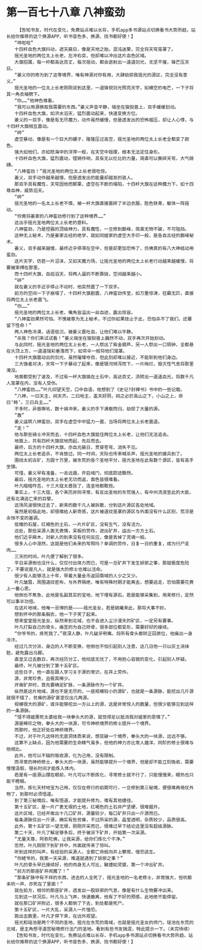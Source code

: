 # 第一百七十八章 八神蛮劲
        【告知书友，时代在变化，免费站点难以长存，手机app多书源站点切换看书大势所趋，站长给你推荐的这个换源APP，听书音色多、换源、找书都好使！】
       “哗啦啦”
       十四杆血色大旗抖动，遮天蔽日，像是天地之始，混沌迷蒙，完全将天穹笼罩了。
       摇光圣地的两位太上长老，左冲右突，但却难以冲出这片血色区域。
       大旗招展，每一杆都高达百丈，每次摇动，都会迸射出一道道剑光，无坚不摧，锋芒压天日。
       “姜义你的修为到了这等境界，唯有神源对你有用，大肆劫掠我摇光的源区，完全没有意义。”
       摇光圣地的一位太上长老刚刚说到这里，一道锋锐剑光照亮天宇，如横空的电芒，一下子将其一角衣袖劈下。
       “你……”他神色难看。
       “我可以用源换取我需要的东西。”姜义声音平静，端坐在狻猊兽上，双手缓缓划动。
       十四杆血色大旗，如洪水滔天，猛烈震动起来，快速变换方位。
       姜义的一双手，像是有无尽魔力，动作虽然缓慢，但是透发出的恐怖威压，却让人心悸，与十四杆大旗相互震动。
       “砰”
       虚空暴动，像是有一个巨大的碾子，隆隆压过高空，摇光圣地的两位太上长老全都变了颜色。
       强大如他们，亦如怒海中的浮萍一般，在天空中摇摆，根本无法定住身形。
       十四杆血色大旗，猛烈震动，铿锵作响，具有无以伦比的力量，简直可以撕碎天穹，大气磅礴。
       “八神蛮劲！”摇光圣地的两位太上长老很吃惊。
       姜义，双手动作越来越慢，但是透发出的能量却越发的骇人。
       那双手具有魔性，天穹因他而颤栗，虚空在不断的塌陷，十四杆大旗在这种魔力下，如十四尊血神，威势滔天。
       “砰”
       摇光圣地的一名太上长老不慎，被一杆大旗直接震碎了半边衣服，脸色铁青，躯体一阵摇动。
       “你竟将姜家的八神蛮劲修行到了这种境界……”
       这出乎摇光圣地两位太上长老的意料。
       八神蛮劲，乃是控器的顶级神力，具有魔性，一旦修到巅峰，简直无物不破，不可阻挡。
       这种无上秘术，乃是姜家古经的绝学，就如同姬家的虚空大手印一般，是各自古经的巅峰秘术。
       姜义，双手越来越慢，最终近乎停滞在空中，但是却更加恐怖了，仿佛真的有八大神祗动用蛮劲。
       这片天宇，仿若一片沼泽，又如天魔力场，让摇光圣地的两位太上长老行动越来越缓慢，将要被束缚在那里。
       而十四杆大旗，血焰滔天，将两人逼的不断靠拢，空间越来越小。
       “砰”
       就在姜义的手近乎停止不动时，他突然震了一下双手。
       前方的空间一下子崩塌了，十四杆大旗剧震，八神蛮劲传至，如万重惊涛，狂霸无匹，直接将两位太上长老震飞。
       “你……”
       摇光圣地的两位太上长老，嘴角皆溢出一丝血迹，露出惊容。
       “八神蛮劲果然可怕，不愧被尊为无上秘术，不过你如果技止于此，恐怕杀不了我们，还要留下性命！”
       两人神色冷漠，话语低沉，被姜义震吐血，让他们难以平静。
       “杀我？你们来试试看！”姜义端坐在狻猊兽上巍然不动，双手再次开始划动。
       与此同时，摇光圣地的两位太上长老，一人祭出了紫金葫芦，另一人祭出一口铜钟，全都悬在头顶上方，一道道瑞彩垂落而下，如帘伞一般将他们笼罩。
       十四杆大旗震动出的剑光，虽然璀璨夺目，但此刻却难以接近，不能斩到他们身边。
       三大强者对决，天穹一下子暴动了起来，像是银河倾泻而下，一片绚烂，毁灭性气息将那里淹没。
       地面都受到了波及，不过有一杆大旗插在土石中，高达百丈，流转出一道道血光，将数千凡人笼罩在内，没有人受伤。
       “八神蛮劲……”叶凡仰望天空，口中自语，他想到了《史记?封禅书》书中的一些记载。
       “八神，一曰天主，祠天齐。二曰地主，盖天好阴，祠之必於高山之下，小山之上，命曰‘畤’。三曰兵主……”
       不多时，异兽嘶吼，数十骑冲来，姜义的手下满载而归，劫掠了大量的源。
       “轰”
       姜义运转八神蛮劲，双手在虚空中中猛力一震，当场将两位太上长老震退。
       “走！”
       他与那些骑士冲天而去，十四杆血色大旗抵住两位太上长老，让他们无法追击。
       地面上，共有四杆大旗拔地而起，先后而去。
       最终，后方的十四杆大旗，亦血光蔽日，贯穿苍穹，消失不见。
       两位太上长老追杀，不肯放过。同一时间，天际也传来喊杀声，摇光圣地的援兵到了。
       围绕太初古矿，方圆十万里，被东荒的各个圣地平分，摇光圣地在此有数个源区，皆有高手坐镇。
       可惜，姜义早有准备，一击远遁，开启域门，彻底踪迹飘然。
       最后，摇光圣地的太上长老无功而返，面色皆很难看。
       叶凡暗暗咋舌，十三大寇太嚣张了，连圣地都敢抢。
       事实上，十三大寇，各个来历非同寻常，有反出圣地的东荒强人，有中州流浪至此的大能，还有北漠逃亡来的巨擘。
       这场风波很快过去了，新来的数千凡人被拆散，分到这片源区各处地域。
       虽然是初临此地，却很难给人新奇感，这片被道纹笼罩的源区与外面没有什么区别，荒凉是永恒不变的基调。
       低矮的石屋，红褐色的土石，一片片矿区，没有生气，没有活力。
       远处，那些采源人面无表情，呆板的劳作，进出矿井，运出一方方土石。
       他们近乎麻木，对新人的到来没有任何反应，像是丢掉了灵魂一般。
       很多人心中凛然，这就是他们未来的写照吗？单调的劳作，日复一日的重复，成为行尸走肉……
       三天的时间，叶凡便了解到了很多。
       平日采源倒也没什么，仅仅付出体力而已，可是一旦矿井下发生妖邪之事，那就极度危险了，不要说是凡人，就是强大的修士也难以活命。
       很少有人能够活上十年，带着大量金币返回南域的人少之又少。
       叶凡皱眉，周围道纹密布，与外界隔绝，唯有特殊时期才能离去，想要逃走，恐怕需要花费上一番心思。
       他倒也不焦急，此地是名副其实的宝地，地下埋有源石，若是能够采集到，用来修行，定然可以事半功倍。
       在这片地域，他唯一忌惮的是————摇光圣女，若是姚曦来此，那将大事不妙。
       想到怀中的那条胸衣，他一下子笑了起来。
       想来堂堂摇光圣女，纵然来到北域，也不会进入尘沙漫天的矿区，一定另有要事。
       叶凡打裂自己的骨头，痛苦的为自己矫骨，很多部位都变形，需要好好的接续。
       “你爷爷的，疼死我了。”夜深人静，叶凡龇牙咧嘴，将所有骨头都矫正回原位，他痛出一身冷汗。
       经过几次分派，身边的人不断变换，他倒也不怕引起别人注意，这几日他一只以灰土涂抹脸，避免露出马脚。
       直至又过去数日，再次经历分工，他彻底无忧了，不用担心容貌的变化，引起别人怀疑。
       最终，叶凡被分到了第十五矿区。
       这些日子，他一直在跟人学习关于源的常识，在井上劳作。
       源，非常珍贵，且极其稀少。
       开凿矿井时，首先要确定矿脉，一条源脉作为一个矿井。
       纵然是这片地域，源也不是无尽的，一座规模较小的源矿，也就是一条源脉，能挖出几斤源就很不错了，贫瘠的源矿甚至仅出几两源。
       规模很大的源矿，或许能够挖出一方以上的源，这是非常惊人的数量，但很少能够见到这样的一条源脉。
       “怪不得姬惠死太婆给我一块拳头大的源，就觉得足以抵消我对姬家的恩情了。”
       源是稀珍之物，拳头大的一块源，可令神桥境界的修士提升一个境界。
       而那时，他正好处在神桥境界。
       不过，对于叶凡这样的无底洞体质来说，想突破一个境界，拳头大的一块源，远远不够。
       这算不上缺点，因为他需要的生命精气虽多，但他的神力亦比常人雄浑，同阶的修士很难与他相比。
       此外，他可以不辍的吸收源，化为己用，没有限制。
       而寻常的神桥修士，拳头大的一块源，虽然能够提升一个境界，但是却不能立刻吸收，需要慢慢汲取，很长时间才能炼入体内。
       若是有一座源山摆在眼前，叶凡可以不断炼化，寻常修士就不行了，只能慢慢来，眼热也只能干瞪眼。
       当然，炼化天材地宝为己用，仅仅在修行的前期可行，一旦修到第三秘境，便很难再倚仗外物了，到那时必须悟道。
       到了第三秘境后，唯有悟道，才能提升修为，难有其他捷径。
       第十五矿区，是一片广袤无垠的土地，红褐色的土石非产坚硬，很难掘开。
       这片区域，已经开凿出十几口矿井，源量较少，每口矿井只出一斤源而已。
       每条源脉仅出一斤源，确实有些贫瘠，不过所采的源，晶莹透明，杂质较少，品质很高。
       此外，第十五矿区一望无垠，刚刚开采而已，很难过早下结论这里没有超级源脉。
       第二十天，叶凡了解足够多后，终于被派下矿井，开始第一次采源。
       “无量天尊，阿弥陀佛，让我采源，给你们炼化个干净。”
       忽然，叶凡刚刚下到矿井中，外面就传来了惊叫。
       听到这样的叫声，有经验的采源人，全都亡命般向井上攀爬，惶恐逃生。
       “你姥爷的，我第一天采源，难道就遇到了妖邪之事？”
       叶凡的骨头早已接续好，他的肉身无人可比，敏捷如灵猿，第一个冲出矿井。
       “前方的那座矿井闹魔了！”
       “那条矿脉中有不祥的东西，进去的人全死了，摇光圣地的一名老修士，非常强大，但吭都未吭一声，亦死在了里面！”
       就在前方，相邻的那座矿井，透发出一股妖邪的气息，像是有什么生物要冲出来。
       见到这一状况后，叶凡马上飞奔，快速撤离，他有了不好的预感，此地绝不能停留。
       就在那口矿井附近，很多人都倒了下去，到处都是死尸。
       第十五矿区，一片大乱，采源人一片惶恐。
       跑出去数里，叶凡才停下来，在远外观望。
       摇光和瑶池是两个不同的圣地，摇光在东荒的南域，也就是摇光圣女的师门，瑶池在东荒的北域，是主角想寻道宫秘境修行法门的圣地。看到有些书友搞混，特此提示一下。（未完待续）
       【告知书友，时代在变化，免费站点难以长存，手机app多书源站点切换看书大势所趋，站长给你推荐的这个换源APP，听书音色多、换源、找书都好使！】
